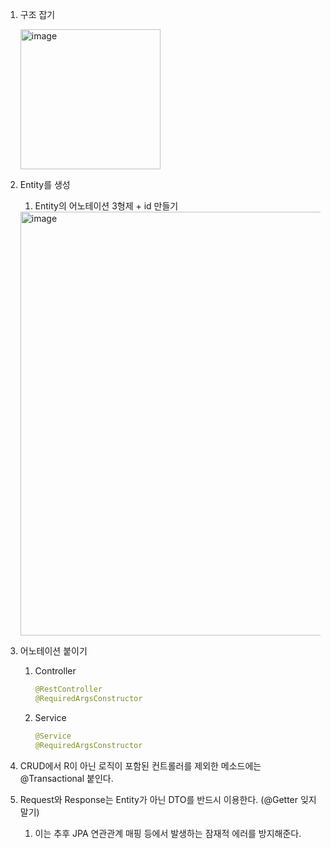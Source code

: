 1. 구조 잡기

   <img width="224" alt="image" src="https://github.com/Nhahan/mvc/assets/81916648/58878b46-f283-41b7-9e35-e59424f1a365">


2. Entity를 생성
    1. Entity의 어노테이션 3형제 + id 만들기

   <img width="678" alt="image" src="https://github.com/Nhahan/mvc/assets/81916648/3aa568b7-ac1b-4930-b226-050217152076">


3. 어노테이션 붙이기
    1. Controller

        ```java
        @RestController
        @RequiredArgsConstructor
        ```

    2. Service

        ```java
        @Service
        @RequiredArgsConstructor
        ```

4. CRUD에서 R이 아닌 로직이 포함된 컨트롤러를 제외한 메소드에는 @Transactional 붙인다.
5. Request와 Response는 Entity가 아닌 DTO를 반드시 이용한다. (@Getter 잊지 말기)
    1. 이는 추후 JPA 연관관계 매핑 등에서 발생하는 잠재적 에러를 방지해준다.

